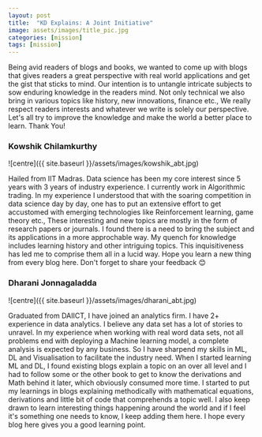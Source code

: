```yaml
---
layout: post
title:  "KD Explains: A Joint Initiative"
image: assets/images/title_pic.jpg
categories: [mission]
tags: [mission] 
---
```


Being avid readers of blogs and books, we wanted to come up with blogs that gives readers a great perspective with real world applications and get the gist that sticks to mind. Our intention is to untangle intricate subjects to sow enduring knowledge in the readers mind. Not only technical we also bring in various topics like history, new innovations, finance etc., We really respect readers interests and whatever we write is solely our perspective. Let's all try to improve the knowledge and make the world a better place to learn. Thank You! 

### Kowshik Chilamkurthy
![centre]({{ site.baseurl }}/assets/images/kowshik_abt.jpg)

Hailed from IIT Madras. Data science has been my core interest since 5 years with 3 years of industry experience. I currently work in Algorithmic trading. In my experience I understood that with the soaring competition in data science day by day, one has to put an extensive effort to get accustomed with emerging technologies like Reinforcement learning, game theory etc., These interesting and new topics are mostly in the form of research papers or journals. I found there is a need to bring the subject and its applications in a more approchable way. My quench for knowledge includes learning history and other intriguing topics. This inquisitiveness has led me to comprise them all in a lucid way. Hope you learn a new thing from every blog here. Don't forget to share your feedback 😊

### Dharani Jonnagaladda

![centre]({{ site.baseurl }}/assets/images/dharani_abt.jpg)

Graduated from DAIICT, I have joined an analytics firm. I have 2+ experience in data analytics. I believe any data set has a lot of stories to unravel. In my experience when working with real word data sets, not all problems end with deploying a Machine learning model, a complete analysis is expected by any business. So I have sharpend my skills in ML, DL and Visualisation to facilitate the industry need. When I started learning ML and DL, I found existing blogs explain a topic on an over all level and I had to follow some or the other book to get to know the derivations and Math behind it later, which obviously consumed more time. I started to put my learnings in blogs explaining methodically with mathematical equations, derivations and little bit of code that comprehends a topic well. I also keep drawn to learn interesting things happening around the world and if I feel it's something one needs to know, I keep adding them here. I hope every blog here gives you a good learning point. 